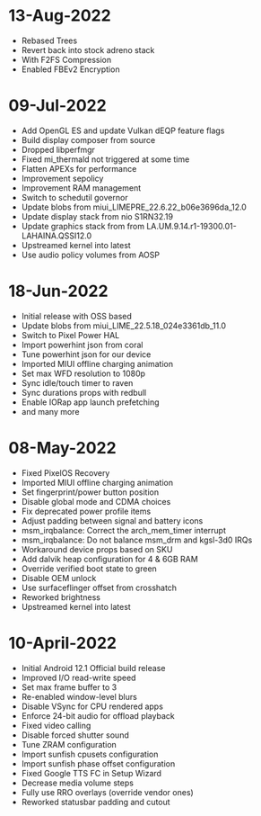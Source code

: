 # 13-Aug-2022
- Rebased Trees
- Revert back into stock adreno stack
- With F2FS Compression
- Enabled FBEv2 Encryption


# 09-Jul-2022
- Add OpenGL ES and update Vulkan dEQP feature flags
- Build display composer from source
- Dropped libperfmgr
- Fixed mi_thermald not triggered at some time
- Flatten APEXs for performance
- Improvement sepolicy
- Improvement RAM management
- Switch to schedutil governor
- Update blobs from miui_LIMEPRE_22.6.22_b06e3696da_12.0
- Update display stack from nio S1RN32.19
- Update graphics stack from from LA.UM.9.14.r1-19300.01-LAHAINA.QSSI12.0
- Upstreamed kernel into latest
- Use audio policy volumes from AOSP

# 18-Jun-2022
- Initial release with OSS based
- Update blobs from miui_LIME_22.5.18_024e3361db_11.0
- Switch to Pixel Power HAL
- Import powerhint json from coral
- Tune powerhint json for our device
- Imported MIUI offline charging animation
- Set max WFD resolution to 1080p
- Sync idle/touch timer to raven
- Sync durations props with redbull
- Enable IORap app launch prefetching
- and many more

# 08-May-2022
- Fixed PixelOS Recovery
- Imported MIUI offline charging animation
- Set fingerprint/power button position
- Disable global mode and CDMA choices
- Fix deprecated power profile items
- Adjust padding between signal and battery icons
- msm_irqbalance: Correct the arch_mem_timer interrupt
- msm_irqbalance: Do not balance msm_drm and kgsl-3d0 IRQs
- Workaround device props based on SKU
- Add dalvik heap configuration for 4 & 6GB RAM
- Override verified boot state to green
- Disable OEM unlock
- Use surfaceflinger offset from crosshatch
- Reworked brightness
- Upstreamed kernel into latest

# 10-April-2022
- Initial Android 12.1 Official build release
- Improved I/O read-write speed
- Set max frame buffer to 3
- Re-enabled window-level blurs
- Disable VSync for CPU rendered apps
- Enforce 24-bit audio for offload playback
- Fixed video calling
- Disable forced shutter sound
- Tune ZRAM configuration
- Import sunfish cpusets configuration
- Import sunfish phase offset configuration
- Fixed Google TTS FC in Setup Wizard
- Decrease media volume steps
- Fully use RRO overlays (override vendor ones)
- Reworked statusbar padding and cutout
